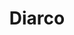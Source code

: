 ---
title: "Diarco"
url: /ciudad-autonoma-de-buenos-aires/diarco-avenida-entre-rios/
shop: Großhandel
---